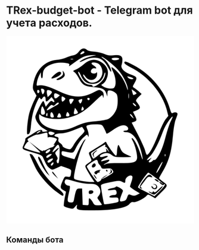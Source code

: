 # TRex-budget-bot - Telegram bot для учета расходов.

![Логотип проекта](./assets/logo.svg)

## Команды бота
